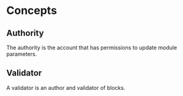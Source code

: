 # Concepts

## Authority

The authority is the account that has permissions to update module parameters.

## Validator

A validator is an author and validator of blocks.
